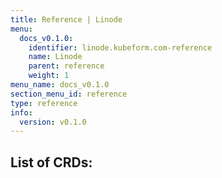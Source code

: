 ```yaml
---
title: Reference | Linode
menu:
  docs_v0.1.0:
    identifier: linode.kubeform.com-reference
    name: Linode
    parent: reference
    weight: 1
menu_name: docs_v0.1.0
section_menu_id: reference
type: reference
info:
  version: v0.1.0
---
```


## List of CRDs:
